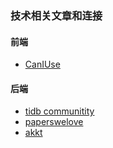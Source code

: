### 技术相关文章和连接

#### 前端

- [CanIUse](www.caniuse.com)

#### 后端
- [tidb communitity](https://asktug.com/)
- [paperswelove](https://paperswelove.org/)
- [akkt](https://akka.io/docs/)
